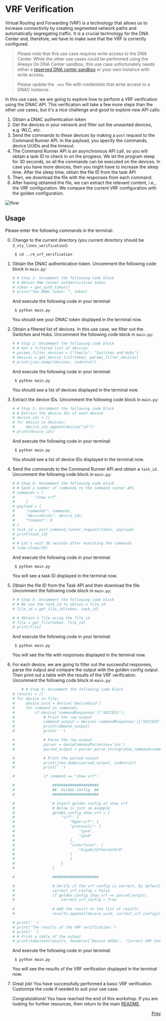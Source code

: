 # VRF Verification
Virtual Routing and Forwarding (VRF) is a technology that allows us to increase connectivity by creating segmented network paths and automatically segregating traffic. It is a crucial technology for the DNA Center and, therefore, we have to make sure that the VRF is correctly configured. 

>Please note that this use case requires write access to the DNA Center. While the other use cases could be performed using the Always On DNA Center sandbox, this use case unfortunately needs either a [reserved DNA center sandbox](https://devnetsandbox.cisco.com/RM/Topology?c=14ec7ccf-2988-474e-a135-1e90b9bc6caf) or your own instance with write access. 

>Please update the `.env` file with credentials that write access to a DNAC instance. 

In this use case, we are going to explore how to perform a VRF verification using the DNAC API. This verification will take a few more steps than the other use cases, but it's a nice challenge and good to explore new API calls: 

1. Obtain a DNAC authentication token
2. Get the devices in your network and filter out the unwanted devices, e.g. WLC, etc. 
3. Send the commands to these devices by making a `post` request to the Command Runner API. In the payload, you specify the commands, device UUIDs and the timeout. 
4. The Command Runner API is an asynchronous API call, so you will obtain a task ID to check in on the progress. We let the program sleep for 30 seconds, so all the commands can be executed on the devices. In case you have more devices, then you might have to increase the sleep time. After the sleep time, obtain the file ID from the task API
5. Then, we download the file with the responses from each command.
6. After having obtained the file, we can extract the relevant content, i.e., the VRF configuration. We compare the current VRF configuration with the golden configuration. 

![flow](../IMAGES/vrf_verification.png)

## Usage
Please enter the following commands in the terminal:

0. Change to the current directory (you current directory should be `3_vty_lines_verification`):

        $ cd ../4_vrf_verification

1. Obtain the DNAC authentication token. Uncomment the following code block in `main.py`:

    ```python
    # # Step 1: Uncomment the following code block
    # # Obtain DNA Center authentication token
    # token = get_auth_token()
    # print("You DNAC token: ", token)
    ```
    And execute the following code in your terminal:

        $ python main.py
    
    You should see your DNAC token displayed in the terminal now.

2. Obtain a filtered list of devices. In this use case, we filter out the Switches and Hubs. Uncomment the following code block in `main.py`:


    ```python
    # # Step 2: Uncomment the following code block
    # # Get a filtered list of devices
    # params_filter_devices = {"family": "Switches and Hubs"}
    # devices = get_device_list(token, params_filter_devices)
    # print(json.dumps(devices, indent=2))
    ```

    And execute the following code in your terminal:

        $ python main.py
    
    You should see a list of devices displayed in the terminal now.

3. Extract the device IDs. Uncomment the following code block in `main.py`:

    ```python
    # # Step 3: Uncomment the following code block
    # # Extract the device IDs of each device
    # device_ids = []
    # for device in devices:
    #     device_ids.append(device["id"])
    # print(device_ids)
    ```

    And execute the following code in your terminal:

        $ python main.py
    
    You should see a list of device IDs displayed in the terminal now.

4. Send the commands to the Command Runner API and obtain a `task_id`. Uncomment the following code block in `main.py`:


    ```python
    # # Step 4: Uncomment the following code block
    # # Send a number of commands to the command runner API
    # commands = [
    #         "show vrf"
    #     ]
    # payload = {
    #     "commands": commands,
    #     "deviceUuids": device_ids,
    #     "timeout": 0
    # }
    # task_id = post_command_runner_request(token, payload)
    # print(task_id)
    # 
    # # Let's wait 30 seconds after executing the commands
    # time.sleep(30)
    ```
    And execute the following code in your terminal:

        $ python main.py

   You will see a task ID displayed in the terminal now.

5. Obtain the file ID from the Task API and then download the file. Uncomment the following code block in `main.py`:

    ```python
    # # Step 5: Uncomment the following code block
    # # We use the task_id to obtain a file_id
    # file_id = get_file_id(token, task_id)

    # # Obtain a file using the file_id
    # file = get_file(token, file_id)
    # print(file)
    ```

    And execute the following code in your terminal:

        $ python main.py


   You will see the file with responses displayed in the terminal now.

6. For each device, we are going to filter out the successful responses, parse the output and compare the output with the golden config output. Then print out a table with the results of the VRF verification. Uncomment the following code block in `main.py`:

    ```python
        # # Step 6: Uncomment the following code block
    # results = []
    # for device in file:
    #     device_uuid = device['deviceUuid']
    #     for command in commands:
    #         if device['commandResponses']['SUCCESS']:
    #             # Print the raw output
    #             command_output = device['commandResponses']['SUCCESS'][command]
    #             print(command_output)
    #             print(' ')

    #             # Parse the raw output
    #             parser = GenieCommandParse(nos='ios')
    #             parsed_output = parser.parse_string(show_command=command, show_output_data=command_output)

    #             # Print the parsed output
    #             print(json.dumps(parsed_output, indent=2))
    #             print(' ')

    #             if command == "show vrf":

    #                 #####################
    #                 ##  Golden Config  ##
    #                 #####################

    #                 # Insert golden config of show vrf
    #                 # Below is just an example
    #                 golden_config_show_vrf = {
    #                     "vrf": {
    #                         "Mgmt-vrf": {
    #                         "protocols": [
    #                             "ipv4",
    #                             "ipv6"
    #                         ],
    #                         "interfaces": [
    #                             "GigabitEthernet0/0"
    #                         ]
    #                         }
    #                     }
    #                 }

    #                 #####################

    #                 # Verify if the vrf config is correct, by default false
    #                 correct_vrf_config = False
    #                 if golden_config_show_vrf == parsed_output:
    #                     correct_vrf_config = True
                    
    #                 # Add the result to the list of results
    #                 results.append([device_uuid, correct_vrf_config])

    # print(' ')
    # print('The results of the VRF verification:')
    # print(' ')
    # # Print a table of the output
    # print(tabulate(results, headers=['Device UUIDs', 'Correct VRF Config']))
    ```

    And execute the following code in your terminal:

        $ python main.py


   You will see the results of the VRF verification displayed in the terminal now.

7. Great job! You have successfully performed a basic VRF verification. Customize the code if needed to suit your use case. 

    Congratulations! You have reached the end of this workshop. If you are looking for further resources, then return to the main [README](../README.md). 

    <div align="right">

   [Prev](../3_vty_lines_verification)
</div>
